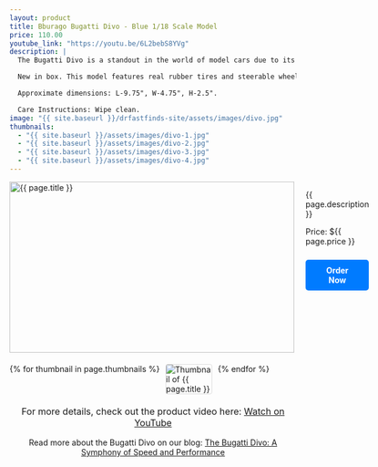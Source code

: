 ```yaml
---
layout: product
title: Bburago Bugatti Divo - Blue 1/18 Scale Model
price: 110.00
youtube_link: "https://youtu.be/6L2bebS8YVg"
description: |
  The Bugatti Divo is a standout in the world of model cars due to its exclusivity and high-performance design. Limited to just 40 real-life units, owning a scale model of the Divo brings a piece of Bugatti’s elite engineering into your collection. With its striking aerodynamic features, including the massive fixed rear wing and advanced cooling systems, the Divo model beautifully captures the essence of a track-focused hypercar. For model car enthusiasts, the Divo represents the perfect combination of luxury, speed, and rarity, making it a must-have for any serious collection.

  New in box. This model features real rubber tires and steerable wheels for an authentic feel. Both the interior and exterior are meticulously detailed, including a functional frunk (front trunk) and doors that open. Made primarily of diecast metal with some plastic components.

  Approximate dimensions: L-9.75", W-4.75", H-2.5".

  Care Instructions: Wipe clean.
image: "{{ site.baseurl }}/drfastfinds-site/assets/images/divo.jpg"
thumbnails:
  - "{{ site.baseurl }}/assets/images/divo-1.jpg"
  - "{{ site.baseurl }}/assets/images/divo-2.jpg"
  - "{{ site.baseurl }}/assets/images/divo-3.jpg"
  - "{{ site.baseurl }}/assets/images/divo-4.jpg"
---
```


<div class="product-detail">
    <div class="product-image-box">
        <img class="main-image" src="{{ page.image }}" alt="{{ page.title }}">
    </div>
    <div class="product-text">
        <p>{{ page.description }}</p>
        <p>Price: ${{ page.price }}</p>
        <a href="{{ site.baseurl }}/order/" class="buy-now">Order Now</a>
    </div>
</div>

<div class="thumbnail-carousel">
    {% for thumbnail in page.thumbnails %}
    <img class="thumbnail" src="{{ thumbnail }}" alt="Thumbnail of {{ page.title }}">
    {% endfor %}
</div>

<div style="text-align: center;">
    <p class="youtube-link">For more details, check out the product video here: 
        <a href="{{ page.youtube_link }}" target="_blank">Watch on YouTube</a>
    </p>
    <p>Read more about the Bugatti Divo on our blog: 
        <a href="{{ site.baseurl }}/2024/09/06/my-first-post.html">The Bugatti Divo: A Symphony of Speed and Performance</a>
    </p>
</div>

<style>
.product-detail {
    display: flex;
    align-items: flex-start;
    gap: 20px;
    margin-bottom: 20px;
}

.product-image-box {
    flex-shrink: 0;
    width: 500px; 
    height: 300px; 
    overflow: hidden; 
}

.main-image {
    width: 100%; 
    height: 100%; 
    object-fit: contain; 
    display: block;
}

.product-text {
    max-width: 400px;
    flex-grow: 1;
}

.thumbnail-carousel {
    margin-top: 20px;
    display: flex;
    flex-wrap: wrap; 
    gap: 10px;
    justify-content: flex-start;
}

.thumbnail {
    max-width: 80px;
    cursor: pointer;
    border: 1px solid #ddd;
    border-radius: 4px;
}

.youtube-link {
    text-align: center;
    margin-top: 20px;
    font-size: 16px;
}

.buy-now {
    display: inline-block;
    padding: 10px 20px;
    margin-top: 10px;
    background-color: #007bff;
    color: #fff;
    text-decoration: none;
    border-radius: 5px;
    font-weight: bold;
    text-align: center;
}

.buy-now:hover {
    background-color: #0056b3;
}
</style>

<script>
document.addEventListener('DOMContentLoaded', function() {
    const mainImage = document.querySelector('.main-image');
    const thumbnails = document.querySelectorAll('.thumbnail');

    thumbnails.forEach(thumbnail => {
        thumbnail.addEventListener('click', function() {
            mainImage.src = this.src;
        });
    });
});
</script>
